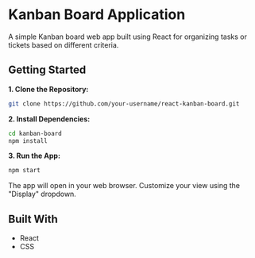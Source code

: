 # Kanban Board Application

A simple Kanban board web app built using React for organizing tasks or tickets based on different criteria.

## Getting Started

**1. Clone the Repository:**
```bash
git clone https://github.com/your-username/react-kanban-board.git
```

**2. Install Dependencies:**
```bash
cd kanban-board
npm install
```

**3. Run the App:**
```bash
npm start
```

The app will open in your web browser. Customize your view using the "Display" dropdown.

## Built With

- React
- CSS
